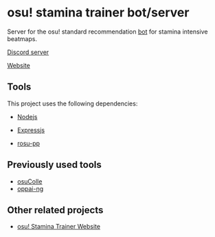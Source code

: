 # osu! stamina trainer bot/server

Server for the osu! standard recommendation
[bot](https://osu.ppy.sh/users/6484647) for stamina intensive beatmaps.

[Discord server](https://discord.gg/eNU3BE6bca)

[Website](https://ojcastaneda.github.io/osu-stamina-trainer-web/#/)

## Tools

This project uses the following dependencies:

- [Nodejs](https://nodejs.org/en/)
- [Expressjs](https://expressjs.com/)

- [rosu-pp](https://crates.io/crates/rosu-pp)

## Previously used tools

- [osuColle](https://www.npmjs.com/package/osucolle)
- [oppai-ng](https://github.com/Francesco149/oppai-ng)

## Other related projects

- [osu! Stamina Trainer Website](https://github.com/ojcastaneda/osu-stamina-trainer-web)